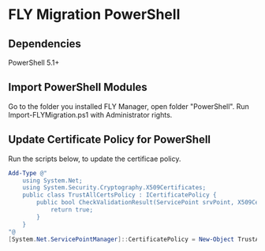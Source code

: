 # FLY Migration PowerShell

## Dependencies
PowerShell 5.1+

## Import PowerShell Modules
Go to the folder you installed FLY Manager, open folder "PowerShell".
Run Import-FLYMigration.ps1 with Administrator rights.

## Update Certificate Policy for PowerShell
Run the scripts below, to update the certificae policy.

```powershell
Add-Type @"
    using System.Net;
    using System.Security.Cryptography.X509Certificates;
    public class TrustAllCertsPolicy : ICertificatePolicy {
        public bool CheckValidationResult(ServicePoint srvPoint, X509Certificate certificate, WebRequest request, int certificateProblem) {
            return true;
        }
    }
"@
[System.Net.ServicePointManager]::CertificatePolicy = New-Object TrustAllCertsPolicy
```
